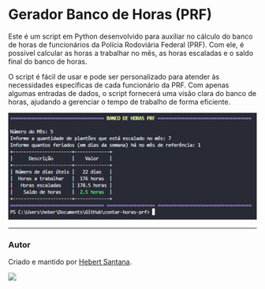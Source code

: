 # Gerador Banco de Horas (PRF)

Este é um script em Python desenvolvido para auxiliar no cálculo do banco de horas de funcionários da Polícia Rodoviária Federal (PRF). Com ele, é possível calcular as horas a trabalhar no mês, as horas escaladas e o saldo final do banco de horas.

O script é fácil de usar e pode ser personalizado para atender às necessidades específicas de cada funcionário da PRF. Com apenas algumas entradas de dados, o script fornecerá uma visão clara do banco de horas, ajudando a gerenciar o tempo de trabalho de forma eficiente.

<p align="center">
  <img src="contador.bmp">
</p>


---

### Autor
Criado e mantido por [Hebert Santana](https://www.linkedin.com/in/hebert-santana/).

[<img src="https://avatars.githubusercontent.com/u/102166830?v=4" width=80>](https://www.linkedin.com/in/hebert-santana/)


